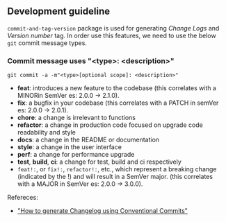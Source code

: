 ## Development guideline
```commit-and-tag-version``` package is used for generating *Change Logs* and *Version number* tag. In order use this features, we need to use the below ```git``` commit message types.

### Commit message uses **"\<type>: \<description>"**
```git commit -a -m"<type>[optional scope]: <description>"```

* **feat**: introduces a new feature to the codebase (this correlates with a MINORin SemVer es: 2.0.0 -> 2.1.0).
* **fix**: a bugfix in your codebase (this correlates with a PATCH in semVer es: 2.0.0 -> 2.0.1).
* **chore**: a change is irrelevant to functions
* **refactor**: a change in production code focused on upgrade code readability and style
* **docs**: a change in the README or documentation
* **style**: a change in the user interface
* **perf**: a change for performance upgrade
* **test**, **build**, **ci**: a change for test, build and ci respectively 
* `feat!:`, or `fix!:`, `refactor!:`, etc., which represent a breaking change (indicated by the !) and will result in a SemVer major. (this correlates with a MAJOR in SemVer es: 2.0.0 -> 3.0.0).

Refereces:

* ["How to generate Changelog using Conventional Commits"](https://medium.com/jobtome-engineering/how-to-generate-changelog-using-conventional-commits-10be40f5826c)
